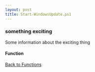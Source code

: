 ```yaml
---
layout: post
title: Start-WindowsUpdate.ps1
---
```


### something exciting

Some information about the exciting thing

#### Function

<script src="https://gist-it.appspot.com/github.com/BanterBoy/scripts-blog/blob/master/PowerShell/functions/windowsUpdates/Start-WindowsUpdate.ps1" crossorigin="anonymous"></script>

<a href="/menu/_pages/functions.html">Back to Functions</a>
